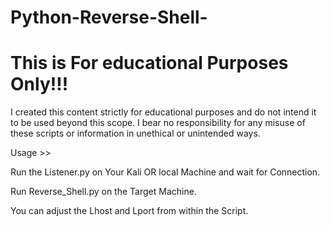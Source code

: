 # Python-Reverse-Shell- 
This is For educational Purposes Only!!! 
================================


I created this content strictly for educational purposes and do not intend it to be used beyond this scope.
I bear no responsibility for any misuse of these scripts or information in unethical or unintended ways. 


Usage >> 

Run the Listener.py on Your Kali OR local Machine and wait for Connection. 

Run Reverse_Shell.py on the Target Machine. 

You can adjust the Lhost and Lport from within the Script. 
